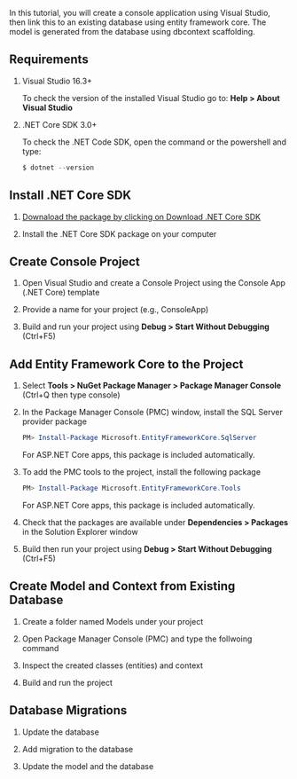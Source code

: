 In this tutorial, you will create a console application using Visual Studio, then link this to an existing database using entity framework core. The model is generated from the database using dbcontext scaffolding.

## Requirements

1. Visual Studio 16.3+

    To check the version of the installed Visual Studio go to: **Help > About Visual Studio**

2. .NET Core SDK 3.0+

    To check the .NET Code SDK, open the command or the powershell and type: 
    
    ```PowerShell
    $ dotnet --version
    ```

## Install .NET Core SDK

1. [Downaload the package by clicking on Download .NET Core SDK](https://dotnet.microsoft.com/download)

2. Install the .NET Core SDK package on your computer

## Create Console Project

1. Open Visual Studio and create a Console Project using the Console App (.NET Core) template

2. Provide a name for your project (e.g., ConsoleApp)

3. Build and run your project using **Debug > Start Without Debugging** (Ctrl+F5)

## Add Entity Framework Core to the Project

1. Select **Tools > NuGet Package Manager > Package Manager Console** (Ctrl+Q then type console)

2. In the Package Manager Console (PMC) window, install the SQL Server provider package

    ```PowerShell
    PM> Install-Package Microsoft.EntityFrameworkCore.SqlServer
    ```
    For ASP.NET Core apps, this package is included automatically.

3. To add the PMC tools to the project, install the following package

    ```PowerShell
    PM> Install-Package Microsoft.EntityFrameworkCore.Tools
    ```
    For ASP.NET Core apps, this package is included automatically.

4. Check that the packages are available under **Dependencies > Packages** in the Solution Explorer window

5. Build then run your project using **Debug > Start Without Debugging** (Ctrl+F5)

## Create Model and Context from Existing Database

1. Create a folder named Models under your project

2. Open Package Manager Console (PMC) and type the follwoing command

3. Inspect the created classes (entities) and context

4. Build and run the project

## Database Migrations

1. Update the database

2. Add migration to the database

3. Update the model and the database

